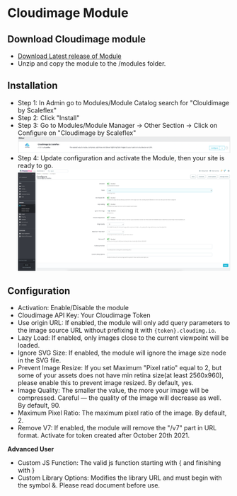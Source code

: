 # Cloudimage Module

## Download Cloudimage module

- [Download Latest release of Module](https://github.com/scaleflex/prestashop-cloudimage-plugin/releases)
- Unzip and copy the module to the /modules folder.

## Installation

- Step 1: In Admin go to Modules/Module Catalog search for "Clouldimage by Scaleflex"
- Step 2: Click "Install"
- Step 3: Go to Modules/Module Manager -> Other Section -> Click on Configure on "Cloudimage by Scaleflex"
  ![](docs/setting.png)
- Step 4: Update configuration and activate the Module, then your site is ready to go.
  ![](docs/img.png)

## Configuration
- Activation: Enable/Disable the module
- Cloudimage API Key: Your Cloudimage Token
- Use origin URL: If enabled, the module will only add query parameters to the image source URL without prefixing it with `{token}.cloudimg.io`.
- Lazy Load: If enabled, only images close to the current viewpoint will be loaded.
- Ignore SVG Size: If enabled, the module will ignore the image size node in the SVG file.
- Prevent Image Resize: If you set Maximum "Pixel ratio" equal to 2, but some of your assets does not have min retina size(at least 2560x960), please enable this to prevent image resized. By default, yes.
- Image Quality: The smaller the value, the more your image will be compressed. Careful — the quality of the image will decrease as well. By default, 90.
- Maximum Pixel Ratio: The maximum pixel ratio of the image. By default, 2.
- Remove V7: If enabled, the module will remove the "/v7" part in URL format. Activate for token created after October 20th 2021.

**Advanced User**
- Custom JS Function: The valid js function starting with { and finishing with }
- Custom Library Options: Modifies the library URL and must begin with the symbol &. Please read document before use.